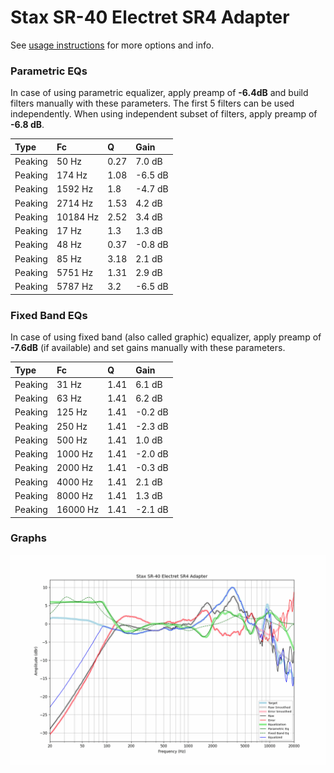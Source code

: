 # Stax SR-40 Electret SR4 Adapter
See [usage instructions](https://github.com/jaakkopasanen/AutoEq#usage) for more options and info.

### Parametric EQs
In case of using parametric equalizer, apply preamp of **-6.4dB** and build filters manually
with these parameters. The first 5 filters can be used independently.
When using independent subset of filters, apply preamp of **-6.8 dB**.

| Type    | Fc       |    Q | Gain    |
|:--------|:---------|:-----|:--------|
| Peaking | 50 Hz    | 0.27 | 7.0 dB  |
| Peaking | 174 Hz   | 1.08 | -6.5 dB |
| Peaking | 1592 Hz  | 1.8  | -4.7 dB |
| Peaking | 2714 Hz  | 1.53 | 4.2 dB  |
| Peaking | 10184 Hz | 2.52 | 3.4 dB  |
| Peaking | 17 Hz    | 1.3  | 1.3 dB  |
| Peaking | 48 Hz    | 0.37 | -0.8 dB |
| Peaking | 85 Hz    | 3.18 | 2.1 dB  |
| Peaking | 5751 Hz  | 1.31 | 2.9 dB  |
| Peaking | 5787 Hz  | 3.2  | -6.5 dB |

### Fixed Band EQs
In case of using fixed band (also called graphic) equalizer, apply preamp of **-7.6dB**
(if available) and set gains manually with these parameters.

| Type    | Fc       |    Q | Gain    |
|:--------|:---------|:-----|:--------|
| Peaking | 31 Hz    | 1.41 | 6.1 dB  |
| Peaking | 63 Hz    | 1.41 | 6.2 dB  |
| Peaking | 125 Hz   | 1.41 | -0.2 dB |
| Peaking | 250 Hz   | 1.41 | -2.3 dB |
| Peaking | 500 Hz   | 1.41 | 1.0 dB  |
| Peaking | 1000 Hz  | 1.41 | -2.0 dB |
| Peaking | 2000 Hz  | 1.41 | -0.3 dB |
| Peaking | 4000 Hz  | 1.41 | 2.1 dB  |
| Peaking | 8000 Hz  | 1.41 | 1.3 dB  |
| Peaking | 16000 Hz | 1.41 | -2.1 dB |

### Graphs
![](./Stax%20SR-40%20Electret%20SR4%20Adapter.png)